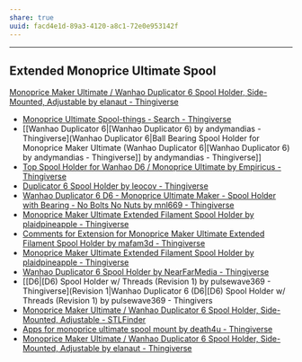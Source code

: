 ```yaml
---
share: true
uuid: facd4e1d-89a3-4120-a8c1-72e0e953142f
---
```

---

## Extended Monoprice Ultimate Spool

[Monoprice Maker Ultimate / Wanhao Duplicator 6 Spool Holder, Side-Mounted, Adjustable by elanaut - Thingiverse](https://www.thingiverse.com/thing:2885424)
* [Monoprice Ultimate Spool-things - Search - Thingiverse](https://www.thingiverse.com/search?q=Monoprice+Ultimate+Spool&type=things&sort=relevant&page=2)
* [[Wanhao Duplicator 6|[Wanhao Duplicator 6) by andymandias - Thingiverse](Wanhao Duplicator 6|Ball Bearing Spool Holder for Monoprice Maker Ultimate (Wanhao Duplicator 6|[Wanhao Duplicator 6) by andymandias - Thingiverse]] by andymandias - Thingiverse]]
* [Top Spool Holder for Wanhao D6 / Monoprice Ultimate by Empiricus - Thingiverse](https://www.thingiverse.com/thing:2789243)
* [Duplicator 6 Spool Holder by leocov - Thingiverse](https://www.thingiverse.com/thing:2984085)
* [Wanhao Duplicator 6 D6 - Monoprice Ultimate Maker - Spool Holder with Bearing - No Bolts No Nuts by mnl669 - Thingiverse](https://www.thingiverse.com/thing:3736724)
* [Monoprice Maker Ultimate Extended Filament Spool Holder by plaidpineapple - Thingiverse](https://www.thingiverse.com/thing:1982602)
* [Comments for Extension for Monoprice Maker Ultimate Extended Filament Spool Holder by mafam3d - Thingiverse](https://www.thingiverse.com/thing:3311363/comments)
* [Monoprice Maker Ultimate Extended Filament Spool Holder by plaidpineapple - Thingiverse](https://www.thingiverse.com/thing:1982602)
* [Wanhao Duplicator 6 Spool Holder by NearFarMedia - Thingiverse](https://www.thingiverse.com/thing:2526942)
* [[D6|[D6) Spool Holder w/ Threads (Revision 1) by pulsewave369 - Thingiverse](Revision 1|Wanhao Duplicator 6 (D6|[D6) Spool Holder w/ Threads (Revision 1) by pulsewave369 - Thingivers
* [Monoprice Maker Ultimate / Wanhao Duplicator 6 Spool Holder, Side-Mounted, Adjustable - STLFinder](https://www.stlfinder.com/model/monoprice-maker-ultimate-wanhao-duplicator-6-spool-holder-side-mounted-adjustable-VUhHACf9/2023396/)
* [Apps for monoprice ultimate spool mount by death4u - Thingiverse](https://www.thingiverse.com/thing:3087328/apps)
* [Monoprice Maker Ultimate / Wanhao Duplicator 6 Spool Holder, Side-Mounted, Adjustable by elanaut - Thingiverse](https://www.thingiverse.com/thing:2885424)
